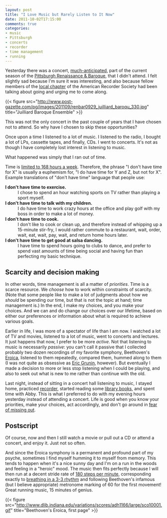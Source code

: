 ```yaml
---
layout: post
title: "I Love Music but Rarely Listen to It Now"
date: 2011-10-02T17:15:00
comments: true
categories:
- music
- Pittsburgh
- concerts
- recorder
- time management
- running
---
```

Yesterday there was a concert, [much-anticipated](http://www.post-gazette.com/pg/11272/1178247-388.stm), part of the current season of the [Pittsburgh Renaissance & Baroque](http://www.rbsp.org/), that I didn't attend. I felt slightly sad because I'm sure it was interesting, and also because fellow members of the [local chapter](http://www.andrew.cmu.edu/user/lukas/pcars/Welcome.html) of the American Recorder Society had been talking about going and urging me to come along.

{{< figure src="http://www.post-gazette.com/pg/images/201109/renbar0929_juilliard_baroqu_330.jpg" title="Juilliard Baroque Ensemble" >}}

This was not the only concert in the past couple of years that I have chosen not to attend. So why have I chosen to skip these opportunities?

<!--more-->

Once upon a time I listened to a lot of music. I listened to the radio, I bought a lot of LPs, cassette tapes, and finally, CDs. I went to concerts. It's not as though I have completely lost interest in listening to music.

What happened was simply that I ran out of time.

Time is [limited to 168 hours a week](http://www.my168hours.com/). Therefore, the phrase "I don't have time for X" is usually a euphemism for, "I do have time for Y and Z, but not for X". Example translations of "don't have time" language that people use:

<dl>
  <dt><strong>I don't have time to exercise.</strong></dt>
  <dd>I chose to spend an hour watching sports on TV rather than playing a sport myself.</dd>

  <dt><strong>I don't have time to talk with my children.</strong></dt>
  <dd>I do have time to work crazy hours at the office and play golf with my boss in order to make a lot of money.</dd>

  <dt><strong>I don't have time to cook.</strong></dt>
  <dd>I don't like to cook or clean up, and therefore instead of whipping up a 15-minute stir-fry, I would rather commute to a restaurant, wait, order, wait, eat, wait, pay, wait, and return home hours later.</dd>

  <dt><strong>I don't have time to get good at salsa dancing.</strong></dt>
  <dd>I have time to spend hours going to clubs to dance, and prefer to spend vast amounts of time being social and having fun than perfecting my basic technique.</dd>
</dl>

## Scarcity and decision making

In other words, time management is all a matter of *priorities*. Time is a scarce resource. We *choose* how to work within constraints of scarcity. (Note that some people like to make a lot of judgments about how we *should* be spending our time, but that is not the topic at hand; time management is.) In the end, I make my choices, and you make your choices. And we can and do change our choices over our lifetime, based on either our preferences or information about what is required to achieve various goals.

Earlier in life, I was more of a spectator of life than I am now. I watched a lot of TV and movies, listened to a lot of music, went to concerts and lectures. It just happens that now, I prefer to be more *active*. Not that listening to music is necessarily *passive*: you can't call it passive that I collected probably two dozen recordings of my favorite symphony, Beethoven's [Eroica](http://en.wikipedia.org/wiki/Symphony_No._3_\(Beethoven\)), listened to them repeatedly, compared them, hummed along to them (I was not quite as obsessive as [Eric Grunin](http://www.grunin.com/eroica/), however). But eventually I made a decision to more or less stop listening when I could be playing, and also to seek out what is new to me rather than continue with the old.

Last night, instead of sitting in a concert hall listening to music, I stayed home, practiced [recorder](/blog/categories/recorder/), started reading some [library books](blog/2011/09/30/free-to-the-people-since-1895/), and spent time with Abby. This is what I preferred to do with my evening hours yesterday instead of attending a concert. Life is good when you know your priorities, make your choices, act accordingly, and don't go around in [fear of missing out](http://psychcentral.com/blog/archives/2011/04/14/fomo-addiction-the-fear-of-missing-out/).

## Postscript

Of course, now and then I still watch a movie or pull out a CD or attend a concert, and enjoy it. Just not so often.

And since the Eroica symphony is a permanent and profound part of my psyche, sometimes I find myself humming it to myself from memory. This tends to happen when it's a nice sunny day and I'm on a run in the woods and feeling in a "heroic" mood. The music then fits perfectly because I will then run at a decent stride rate of [180 steps per minute](http://runningtimes.com/Article.aspx?ArticleID=11419), corresponding exactly to [breathing in a 3-3 rhythm](http://www.marathonguide.com/training/coachmindy/everybreath.cfm) and following Beethoven's infamous (but I believe appropriate) metronome marking of 60 for the first movement! Great running music, 15 minutes of genius.

{{< figure src="http://www.dlib.indiana.edu/variations/scores/adh1166/large/sco10001.gif" title="Beethoven's Eroica, first page" >}}
